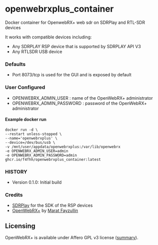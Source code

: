 
# openwebrxplus_container
Docker container for OpenwebRX+ web sdr on SDRPlay and RTL-SDR devices

It works with compatible devices including:
* Any SDRPLAY RSP device that is supported by SDRPLAY API V3
* Any RTLSDR USB device

### Defaults
* Port 8073/tcp is used for the GUI and is exposed by default

### User Configured
* OPENWEBRX_ADMIN_USER : name of the OpenWebRX+ administrator
* OPENWEBRX_ADMIN_PASSWORD : password of the OpenWebRX+ administrator

#### Example docker run

```
docker run -d \
--restart unless-stopped \
--name='openwebrxplus' \
--device=/dev/bus/usb \
-v /mnt/user/appdata/openwebrxplus:/var/lib/openwebrx
-e OPENWEBRX_ADMIN_USER=admin
-e OPENWEBRX_ADMIN_PASSWORD=admin
ghcr.io/f4fhh/openwebrxplus_container:latest
```
### HISTORY
 - Version 0.1.0: Initial build

### Credits
 - [SDRPlay](https://github.com/SDRplay) for the SDK of the RSP devices
 - [OpenWebRX+](https://github.com/luarvique/openwebrx) by [Marat Fayzullin](http://fms.komkon.org/)

## Licensing
OpenWebRX+ is available under Affero GPL v3 license
([summary](https://tldrlegal.com/license/gnu-affero-general-public-license-v3-(agpl-3.0))).
